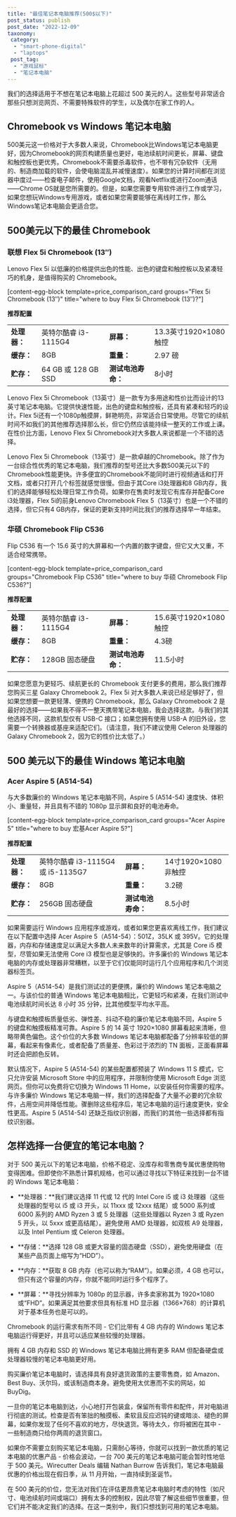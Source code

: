 ```yaml
---
title: "最佳笔记本电脑推荐(500$以下)"
post_status: publish
post_date: "2022-12-09"
taxonomy:
 category: 
  - "smart-phone-digital"
  - "laptops"
 post_tag: 
  - "游戏鼠标"
  - "笔记本电脑"
---
```


我们的选择适用于不想在笔记本电脑上花超过 500 美元的人。这些型号非常适合那些只想浏览网页、不需要特殊软件的学生，以及偶尔在家工作的人。

## Chromebook vs Windows 笔记本电脑

500美元这一价格对于大多数人来说，Chromebook比Windows笔记本电脑更好，因为Chromebook的网页构建质量也更好，电池续航时间更长，屏幕、键盘和触控板也更优秀。Chromebook不需要杀毒软件，也不带有冗杂软件（无用的、制造商加载的软件，会使电脑混乱并减慢速度）。如果您的计算时间都在浏览器中度过——检查电子邮件，使用Google文档，观看Netflix或进行Zoom通话——Chrome OS就是您所需要的。但是，如果您需要专用软件进行工作或学习，如果您想玩Windows专用游戏，或者如果您需要能够在离线时工作，那么Windows笔记本电脑会更适合您。

## 500美元以下的最佳 Chromebook

### 联想 Flex 5i Chromebook (13″)

Lenovo Flex 5i 以低廉的价格提供出色的性能、出色的键盘和触控板以及紧凑轻巧的机身，是值得购买的 Chromebook。

[content-egg-block template=price_comparison_card groups="Flex 5i Chromebook (13″)" title="where to buy Flex 5i Chromebook (13″)?"]

**推荐配置**

<table><tbody><tr><td><strong>处理器：</strong></td><td>英特尔酷睿 i3-1115G4</td><td><strong>屏幕：</strong></td><td>13.3英寸1920×1080触控</td></tr><tr><td><strong><strong>缓存</strong>：</strong></td><td>8GB</td><td><strong>重量：</strong></td><td>2.97 磅</td></tr><tr><td><strong>贮存：</strong></td><td>64 GB 或 128 GB SSD</td><td><strong>测试电池寿命：</strong></td><td>8小时</td></tr></tbody></table>

Lenovo Flex 5i Chromebook（13英寸）是一款专为多用途和性价比而设计的13英寸笔记本电脑。它提供快速性能，出色的键盘和触控板，还具有紧凑和轻巧的设计。Flex 5i还有一个1080p触摸屏，鲜艳明亮，非常适合日常使用。尽管它的续航时间不如我们的其他推荐选择那么长，但它仍然应该能持续一整天的工作或上课。在性价比方面，Lenovo Flex 5i Chromebook对大多数人来说都是一个不错的选择。

Lenovo Flex 5i Chromebook（13英寸）是一款卓越的Chromebook。除了作为一台综合性优秀的笔记本电脑，我们推荐的型号还比大多数500美元以下的Chromebook性能更快。许多便宜的Chromebook不能同时进行视频通话和打开文档，或者只打开几个标签就感觉很慢。但由于其Core i3处理器和8 GB内存，我们的选择能够轻松处理日常工作负荷。如果你在售卖时发现它有库存并配备Core i3处理器，Flex 5i的前身Lenovo Chromebook Flex 5（13英寸）也是一个不错的选择，但它只有4 GB内存，保证的更新支持时间比我们的推荐选择早一年结束。

### 华硕 Chromebook Flip C536

Flip C536 有一个 15.6 英寸的大屏幕和一个内置的数字键盘，但它又大又重，不适合经常携带。

[content-egg-block template=price_comparison_card groups="Chromebook Flip C536" title="where to buy 华硕 Chromebook Flip C536?"]

**推荐配置**

<table><tbody><tr><td><strong>处理器：</strong></td><td>英特尔酷睿 i3-1115G4</td><td><strong>屏幕：</strong></td><td>15.6英寸1920×1080触控</td></tr><tr><td><strong><strong>缓存</strong>：</strong></td><td>8GB</td><td><strong>重量：</strong></td><td>4.3磅</td></tr><tr><td><strong>贮存：</strong></td><td>128GB 固态硬盘</td><td><strong>测试电池寿命：</strong></td><td>11.5小时</td></tr></tbody></table>

如果您愿意为更轻巧、续航更长的 Chromebook 支付更多的费用，那么我们推荐您购买三星 Galaxy Chromebook 2。Flex 5i 对大多数人来说已经足够好了，但如果您想要一款更轻薄、便携的 Chromebook，那么 Galaxy Chromebook 2 是最好的选择——如果我不得不一整天携带笔记本电脑，我会选择这款。与我们的其他选择不同，这款机型仅有 USB-C 接口；如果您拥有使用 USB-A 的旧外设，您需要一个转换器或基座来适配它们。（请注意，我们不建议使用 Celeron 处理器的 Galaxy Chromebook 2，因为它的性价比太低了。）

## 500 美元以下的最佳 Windows 笔记本电脑

### Acer Aspire 5 (A514-54)

与大多数廉价的 Windows 笔记本电脑不同，Aspire 5 (A514-54) 速度快、体积小、重量轻，并且具有不错的 1080p 显示屏和良好的电池寿命。

[content-egg-block template=price_comparison_card groups="Acer Aspire 5" title="where to buy 宏基Acer Aspire 5?"]

**推荐配置**

<table><tbody><tr><td><strong>处理器：</strong></td><td>英特尔酷睿 i3-1115G4 或 i5-1135G7</td><td><strong>屏幕：</strong></td><td>14寸1920×1080非触控</td></tr><tr><td><strong><strong>缓存</strong>：</strong></td><td>8GB</td><td><strong>重量：</strong></td><td>3.2磅</td></tr><tr><td><strong>贮存：</strong></td><td>256GB 固态硬盘</td><td><strong>测试电池寿命：</strong></td><td>8.5小时</td></tr></tbody></table>

如果需要运行 Windows 应用程序或游戏，或者如果您更喜欢离线工作，我们建议在以下配置中选择 Acer Aspire 5（A514-54）：501Z，35LK 或 395V。它的处理器，内存和存储速度足以满足大多数人未来数年的计算需求，尤其是 Core i5 模型，尽管如果无法使用 Core i3 模型也是足够快的。许多廉价的 Windows 笔记本电脑的内存或处理器非常糟糕，以至于它们仅能同时运行几个应用程序和几个浏览器标签页。

Aspire 5（A514-54）是我们测试过的更便携，廉价的 Windows 笔记本电脑之一。与该价位的普通 Windows 笔记本电脑相比，它更轻巧和紧凑，在我们测试中电池续航时间长达 8 小时 35 分钟，比其他模型平均水平高。

与键盘和触摸板质量低劣、弹性差、抖动不稳的廉价笔记本电脑不同，Aspire 5 的键盘和触摸板精准可靠。Aspire 5 的 14 英寸 1920×1080 屏幕看起来清晰，但略带黄色偏色。这个价位的大多数 Windows 笔记本电脑都配备了分辨率较低的屏幕，看起来有像素化，或者配备了质量差、色彩过于浓烈的 TN 面板，正面看屏幕时还会把颜色反转。

默认情况下，Aspire 5 (A514-54) 的某些配置都预装了 Windows 11 S 模式，它只允许安装 Microsoft Store 中的应用程序，并限制你使用 Microsoft Edge 浏览网页。但你可以免费将它切换为 Windows 11 Home，以安装任何你需要的程序。与许多廉价 Windows 笔记本电脑一样，我们的选择配备了大量不必要的冗余软件，占用空间并降低性能。骤删除这些程序后，笔记本电脑的运行速度更快，安全性更高。Aspire 5 (A514-54) 还缺乏指纹识别器，而我们的其他一些选择都有指纹识别器。

## 怎样选择一台便宜的笔记本电脑？

对于 500 美元以下的笔记本电脑，价格不稳定、没库存和零售商专属优惠使购物变得困难。但即使你不熟悉计算机规格，也可以通过寻找以下特征来找到一台不错的 Windows 笔记本电脑：

- **处理器：**我们建议选择 11 代或 12 代的 Intel Core i5 或 i3 处理器（这些处理器的型号以 i5 或 i3 开头，以 11xxx 或 12xxx 结尾）或 5000 系列或 6000 系列的 AMD Ryzen 3 或 5 处理器（这些处理器以 Ryzen 3 或 Ryzen 5 开头，以 5xxx 或更高结尾）。避免使用 AMD 处理器，如双核 A9 处理器，以及 Intel Pentium 或 Celeron 处理器。

- **存储：**选择 128 GB 或更大容量的固态硬盘（SSD），避免使用硬盘（在某些产品页面上缩写为“HDD”）。

- **内存：**获取 8 GB 内存（也可以称为“RAM”）。如果必须，4 GB 也可以，但只有这个容量的内存，你就不能同时运行多个程序了。

- **屏幕：**寻找分辨率为 1080p 的显示器，许多卖家称其为 1920×1080 或“FHD”。如果满足其他要求但具有标准 HD 显示器（1366×768）的计算机对于基本任务也是可以的。

Chromebook 的运行需求有所不同 - 它们比带有 4 GB 内存的 Windows 笔记本电脑运行得更好，并且可以适应某些较慢的处理器。

拥有 4 GB 内存和 SSD 的 Windows 笔记本电脑比拥有更多 RAM 但配备硬盘或处理器较慢的笔记本电脑更好用。

购买廉价笔记本电脑时，请选择具有良好退货政策的主要零售商，如 Amazon、Best Buy、沃尔玛，或该制造商本身。避免使用太优惠而不实的网站，如 BuyDig。

一旦你的笔记本电脑到达，小心地打开包装盒，保留所有零件和配件，并对电脑进行彻底的测试。检查是否有笨拙的触摸板、柔软且反应迟钝的键或暗淡、褪色的屏幕，如果你发现了任何不喜欢的地方，尽快退货。等待太久，你将被困在其中 - 一些制造商只给你两周的退货窗口。

如果你不需要立刻购买笔记本电脑，只需耐心等待，你就可以找到一款优质的笔记本电脑的优惠产品 - 价格会波动，一台 700 美元的笔记本电脑可能会暂时性地低于 500 美元。Wirecutter Deals 编辑 Nathan Burrow 告诉我们，笔记本电脑最优惠的价格出现在假日季，从 11 月开始，一直持续到圣诞节。

在 500 美元的价位，您无法对我们在评估更昂贵笔记本电脑时考虑的特性（如尺寸、电池续航时间或端口）拥有太多的控制权，因此尽管了解这些细节很重要，但它们并不能决定我们的选择。在这一类别中，我们只想找到可用的笔记本电脑。
